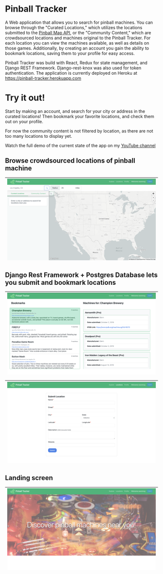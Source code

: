 # Pinball Tracker

A Web application that allows you to search for pinball machines. You can browse through the "Curated Locations," which utilizes the locations submitted to the <a href="https://pinballmap.com/api/v1/docs/1.0">Pinball Map API</a>, or the "Community Content," which are crowdsourced locations and machines original to the Pinball Tracker. For each location you can view the machines available, as well as details on those games. Additionally, by creating an account you gain the ability to bookmark locations, saving them to your profile for easy access.

Pinball Tracker was build with React, Redux for state management, and Django REST Framework. Django-rest-knox was also used for token authentication. The application is currently deployed on Heroku at <a href="https://pinball-tracker.herokuapp.com">https://pinball-tracker.herokuapp.com</a>

# Try it out!

Start by making an account, and search for your city or address in the curated locations! Then bookmark your favorite locations, and check them out on your profile.

For now the community content is not filtered by location, as there are not too many locations to display yet.

<p>Watch the full demo of the current state of the app on my <a href="https://youtu.be/A7WYX6Qy4VA">YouTube channel</a> </p>

## Browse crowdsourced locations of pinball machine

| ![](images/1.png)
| :-------------: |

## Django Rest Framework + Postgres Database lets you submit and bookmark locations

| ![](images/2.png)
| :-------------: |

| ![](images/3.png)
| :-------------: |

## Landing screen

| ![](images/0.png)
| :-------------: |
